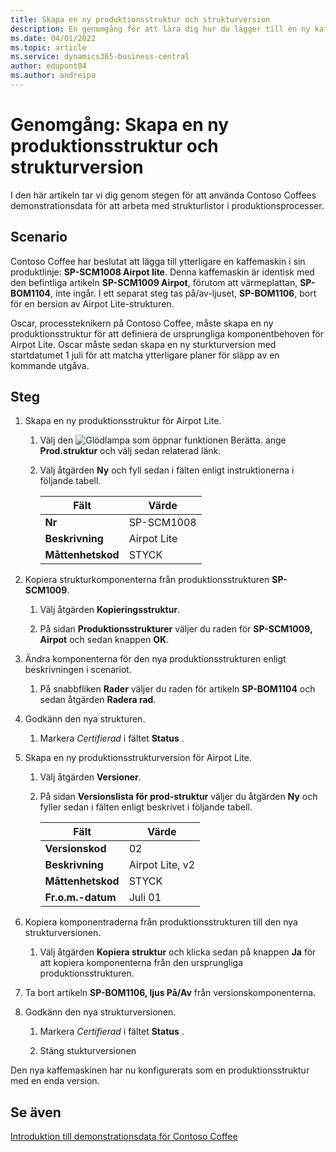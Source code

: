 ```yaml
---
title: Skapa en ny produktionsstruktur och strukturversion
description: En genomgång för att lära dig hur du lägger till en ny kaffemaskin i Contoso Coffees produktlinje i Business Central.
ms.date: 04/01/2022
ms.topic: article
ms.service: dynamics365-business-central
author: edupont04
ms.author: andreipa
---
```

# <a name="walkthrough-create-a-new-production-bom-and-bom-version"></a>Genomgång: Skapa en ny produktionsstruktur och strukturversion

I den här artikeln tar vi dig genom stegen för att använda Contoso Coffees demonstrationsdata för att arbeta med strukturlistor i produktionsprocesser.  

## <a name="scenario"></a>Scenario

Contoso Coffee har beslutat att lägga till ytterligare en kaffemaskin i sin produktlinje: **SP-SCM1008 Airpot lite**. Denna kaffemaskin är identisk med den befintliga artikeln **SP-SCM1009 Airpot**, förutom att värmeplattan, **SP-BOM1104**, inte ingår. I ett separat steg tas på/av-ljuset, **SP-BOM1106**, bort för en bersion av Airpot Lite-strukturen.

Oscar, processteknikern på Contoso Coffee, måste skapa en ny produktionsstruktur för att definiera de ursprungliga komponentbehoven för Airpot Lite. Oscar måste sedan skapa en ny sturkturversion med startdatumet 1 juli för att matcha ytterligare planer för släpp av en kommande utgåva.

## <a name="steps"></a>Steg

1. Skapa en ny produktionsstruktur för Airpot Lite.

    1. Välj den ![Glödlampa som öppnar funktionen Berätta.](../../media/ui-search/search_small.png "Berätta för mig vad du vill göra") ange **Prod.struktur** och välj sedan relaterad länk.  

    2. Välj åtgärden **Ny** och fyll sedan i fälten enligt instruktionerna i följande tabell.  

        |Fält  |Värde  |
        |---------|---------|
        |**Nr** |SP-SCM1008|
        |**Beskrivning** |Airpot Lite|
        |**Måttenhetskod**|STYCK  |

2. Kopiera strukturkomponenterna från produktionsstrukturen **SP-SCM1009**.

    1. Välj åtgärden **Kopieringsstruktur**.

    2. På sidan **Produktionsstrukturer** väljer du raden för **SP-SCM1009, Airpot** och sedan knappen **OK**.

3. Ändra komponenterna för den nya produktionsstrukturen enligt beskrivningen i scenariot.

    1. På snabbfliken **Rader** väljer du raden för artikeln **SP-BOM1104** och sedan åtgärden **Radera rad**.  

4. Godkänn den nya strukturen.  

    1. Markera *Certifierad* i fältet **Status** .  

5. Skapa en ny produktionsstrukturversion för Airpot Lite.

    1. Välj åtgärden **Versioner**.

    2. På sidan **Versionslista för prod-struktur** väljer du åtgärden **Ny** och fyller sedan i fälten enligt beskrivet i följande tabell.  

        |Fält  |Värde  |
        |---------|---------|
        |**Versionskod** |02|
        |**Beskrivning** |Airpot Lite, v2|
        |**Måttenhetskod**|STYCK  |  
        |**Fr.o.m.-datum**|Juli 01  |  

6. Kopiera komponentraderna från produktionsstrukturen till den nya strukturversionen.

    1. Välj åtgärden **Kopiera struktur** och klicka sedan på knappen **Ja** för att kopiera komponenterna från den ursprungliga produktionsstrukturen.

7. Ta bort artikeln **SP-BOM1106, ljus På/Av** från versionskomponenterna.

8. Godkänn den nya strukturversionen.

    1. Markera *Certifierad* i fältet **Status** .  

    2. Stäng stukturversionen

Den nya kaffemaskinen har nu konfigurerats som en produktionsstruktur med en enda version.  

## <a name="see-also"></a>Se även

[Introduktion till demonstrationsdata för Contoso Coffee](../contoso-coffee-intro.md)  
